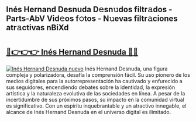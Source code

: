 ## Inés Hernand Desnuda D𝚎sn𝚞dos filtr𝚊dos - Parts-AbV Vid𝚎os f𝚘tos - N𝚞evas filtr𝚊ciones atr𝚊ctivas nBiXd

# <h2><a href="http://mb1b9l.tromn.icu/?c=In%c3%a9s+Hernand+Desnuda">🔗👉👉👉 Inés Hernand Desnuda 🔗🔗</a></h2>

[![Inés Hernand Desnuda nuevo](https://i.imgur.com/pEAQMta.gif)](http://mb1b9l.tromn.icu/?c=In%c3%a9s+Hernand+Desnuda)
Inés Hernand Desnuda, una figura compleja y polarizadora, desafía la comprensión fácil. Su uso pionero de los medios digitales para la autorrepresentación ha cautivado y enfurecido a sus seguidores, encendiendo debates sobre la identidad, la expresión artística y la naturaleza evolutiva de las sociedades en línea. A pesar de la incertidumbre de sus próximos pasos, su impacto en la comunidad virtual es significativo. Con un espíritu inquebrantable y un atractivo innegable, el alcance de Inés Hernand Desnuda en el universo digital es ilimitado.
